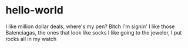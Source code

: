 # hello-world
I like million dollar deals, where's my pen? Bitch I'm signin' I like those Balenciagas, the ones that look like socks I like going to the jeweler, I put rocks all in my watch
